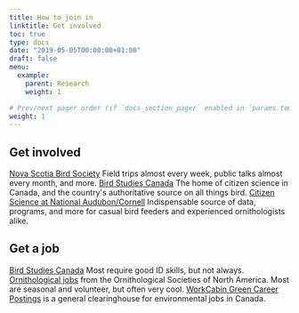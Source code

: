 ```yaml
---
title: How to join in
linktitle: Get involved
toc: true
type: docs
date: "2019-05-05T00:00:00+01:00"
draft: false
menu:
  example:
    parent: Research
    weight: 1

# Prev/next pager order (if `docs_section_pager` enabled in `params.toml`)
weight: 1
---
```


## Get involved

[Nova Scotia Bird Society](http://nsbirdsociety.ca/) Field trips almost every week, public talks almost every month, and more.
[Bird Studies Canada](http://www.bsc-eoc.org/) The home of citizen science in Canada, and the country's authoritative source on all things bird.
[Citizen Science at National Audubon/Cornell](http://www.birdsource.org/) Indispensable source of data, programs, and more for casual bird feeders and experienced ornithologists alike.

## Get a job

[Bird Studies Canada](http://www.bsc-eoc.org/about/jobs/index.jsp?lang=EN) Most require good ID skills, but not always.
[Ornithological jobs](https://www.osnabirds.org/Jobs.aspx) from the Ornithological Societies of North America. Most are seasonal and volunteer, but often very cool.
[WorkCabin Green Career Postings](http://workcabin.ca/) is a general clearinghouse for environmental jobs in Canada.

